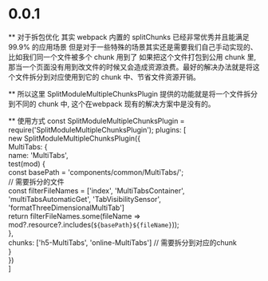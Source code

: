 # 0.0.1
** 对于拆包优化 其实 webpack 内置的 splitChunks 已经非常优秀并且能满足 99.9% 的应用场景
但是对于一些特殊的场景其实还是需要我们自己手动实现的、比如我们同一个文件被多个 chunk 用到了 如果把这个文件打包到公用 chunk 里, 那当一个页面没有用到改文件的时候又会造成资源浪费。最好的解决办法就是将这个文件拆分到对应使用到它的 chunk 中、节省文件资源开销。

** 所以这里 SplitModuleMultipleChunksPlugin 提供的功能就是将一个文件拆分到不同的 chunk  中, 这个在webpack 现有的解决方案中是没有的。

**  使用方式
    const SplitModuleMultipleChunksPlugin = require('SplitModuleMultipleChunksPlugin');
     plugins: [  
        new SplitModuleMultipleChunksPlugin({  
          MultiTabs: {  
            name: 'MultiTabs',  
            test(mod) {  
              const basePath = 'components/common/MultiTabs/';  
              // 需要拆分的文件  
              const filterFileNames = ['index', 'MultiTabsContainer',   'multiTabsAutomaticGet', 'TabVisibilitySensor',   'formatThreeDimensionalMultiTab']  
              return filterFileNames.some(fileName => mod?.resource?.includes(`${basePath}${fileName}`));  
            },  
            chunks: ['h5-MultiTabs', 'online-MultiTabs'] // 需要拆分到对应的chunk  
          }  
        })  
     ]  
